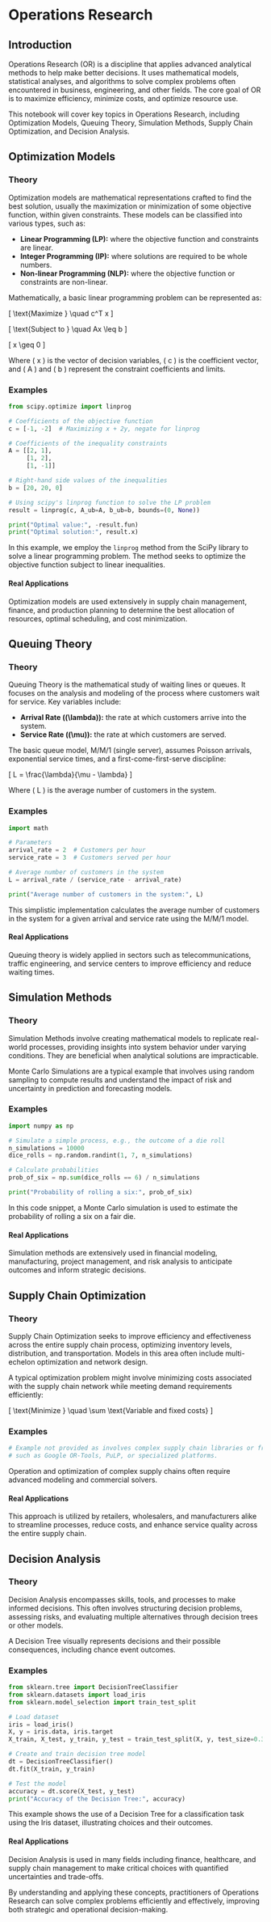 # Operations Research

## Introduction

Operations Research (OR) is a discipline that applies advanced analytical methods to help make better decisions. It uses mathematical models, statistical analyses, and algorithms to solve complex problems often encountered in business, engineering, and other fields. The core goal of OR is to maximize efficiency, minimize costs, and optimize resource use.

This notebook will cover key topics in Operations Research, including Optimization Models, Queuing Theory, Simulation Methods, Supply Chain Optimization, and Decision Analysis.

## Optimization Models

### Theory

Optimization models are mathematical representations crafted to find the best solution, usually the maximization or minimization of some objective function, within given constraints. These models can be classified into various types, such as:

- **Linear Programming (LP):** where the objective function and constraints are linear.
- **Integer Programming (IP):** where solutions are required to be whole numbers.
- **Non-linear Programming (NLP):** where the objective function or constraints are non-linear.

Mathematically, a basic linear programming problem can be represented as:
  
\[ 
\text{Maximize } \quad c^T x 
\]

\[ 
\text{Subject to } \quad Ax \leq b 
\]

\[ 
x \geq 0
\]

Where \( x \) is the vector of decision variables, \( c \) is the coefficient vector, and \( A \) and \( b \) represent the constraint coefficients and limits.

### Examples

``` python
from scipy.optimize import linprog

# Coefficients of the objective function
c = [-1, -2]  # Maximizing x + 2y, negate for linprog

# Coefficients of the inequality constraints
A = [[2, 1],
     [1, 2],
     [1, -1]]

# Right-hand side values of the inequalities
b = [20, 20, 0]

# Using scipy's linprog function to solve the LP problem
result = linprog(c, A_ub=A, b_ub=b, bounds=(0, None))

print("Optimal value:", -result.fun)
print("Optimal solution:", result.x)
```

In this example, we employ the `linprog` method from the SciPy library to solve a linear programming problem. The method seeks to optimize the objective function subject to linear inequalities.

#### Real Applications

Optimization models are used extensively in supply chain management, finance, and production planning to determine the best allocation of resources, optimal scheduling, and cost minimization.

## Queuing Theory

### Theory

Queuing Theory is the mathematical study of waiting lines or queues. It focuses on the analysis and modeling of the process where customers wait for service. Key variables include:

- **Arrival Rate (\(\lambda\)):** the rate at which customers arrive into the system.
- **Service Rate (\(\mu\)):** the rate at which customers are served.

The basic queue model, M/M/1 (single server), assumes Poisson arrivals, exponential service times, and a first-come-first-serve discipline:

\[
L = \frac{\lambda}{\mu - \lambda}
\]

Where \( L \) is the average number of customers in the system.

### Examples

``` python
import math

# Parameters
arrival_rate = 2  # Customers per hour
service_rate = 3  # Customers served per hour

# Average number of customers in the system
L = arrival_rate / (service_rate - arrival_rate)

print("Average number of customers in the system:", L)
```

This simplistic implementation calculates the average number of customers in the system for a given arrival and service rate using the M/M/1 model.

#### Real Applications

Queuing theory is widely applied in sectors such as telecommunications, traffic engineering, and service centers to improve efficiency and reduce waiting times.

## Simulation Methods

### Theory

Simulation Methods involve creating mathematical models to replicate real-world processes, providing insights into system behavior under varying conditions. They are beneficial when analytical solutions are impracticable.

Monte Carlo Simulations are a typical example that involves using random sampling to compute results and understand the impact of risk and uncertainty in prediction and forecasting models.

### Examples

``` python
import numpy as np

# Simulate a simple process, e.g., the outcome of a die roll
n_simulations = 10000
dice_rolls = np.random.randint(1, 7, n_simulations)

# Calculate probabilities
prob_of_six = np.sum(dice_rolls == 6) / n_simulations

print("Probability of rolling a six:", prob_of_six)
```

In this code snippet, a Monte Carlo simulation is used to estimate the probability of rolling a six on a fair die.

#### Real Applications

Simulation methods are extensively used in financial modeling, manufacturing, project management, and risk analysis to anticipate outcomes and inform strategic decisions.

## Supply Chain Optimization

### Theory

Supply Chain Optimization seeks to improve efficiency and effectiveness across the entire supply chain process, optimizing inventory levels, distribution, and transportation. Models in this area often include multi-echelon optimization and network design.

A typical optimization problem might involve minimizing costs associated with the supply chain network while meeting demand requirements efficiently:

\[
\text{Minimize } \quad \sum \text{Variable and fixed costs}
\]

### Examples

``` python
# Example not provided as involves complex supply chain libraries or frameworks
# such as Google OR-Tools, PuLP, or specialized platforms.
```

Operation and optimization of complex supply chains often require advanced modeling and commercial solvers.

#### Real Applications

This approach is utilized by retailers, wholesalers, and manufacturers alike to streamline processes, reduce costs, and enhance service quality across the entire supply chain.

## Decision Analysis

### Theory

Decision Analysis encompasses skills, tools, and processes to make informed decisions. This often involves structuring decision problems, assessing risks, and evaluating multiple alternatives through decision trees or other models.

A Decision Tree visually represents decisions and their possible consequences, including chance event outcomes.

### Examples

``` python
from sklearn.tree import DecisionTreeClassifier
from sklearn.datasets import load_iris
from sklearn.model_selection import train_test_split

# Load dataset
iris = load_iris()
X, y = iris.data, iris.target
X_train, X_test, y_train, y_test = train_test_split(X, y, test_size=0.3, random_state=42)

# Create and train decision tree model
dt = DecisionTreeClassifier()
dt.fit(X_train, y_train)

# Test the model
accuracy = dt.score(X_test, y_test)
print("Accuracy of the Decision Tree:", accuracy)
```

This example shows the use of a Decision Tree for a classification task using the Iris dataset, illustrating choices and their outcomes.

#### Real Applications

Decision Analysis is used in many fields including finance, healthcare, and supply chain management to make critical choices with quantified uncertainties and trade-offs.

By understanding and applying these concepts, practitioners of Operations Research can solve complex problems efficiently and effectively, improving both strategic and operational decision-making.